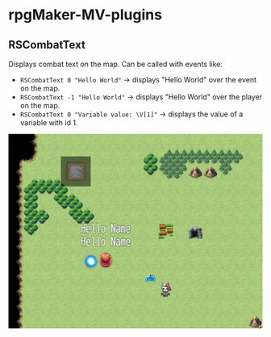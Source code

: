 # rpgMaker-MV-plugins

## RSCombatText
Displays combat text on the map. Can be called with events like:
- `RSCombatText 0 "Hello World"` -> displays "Hello World" over the event on the map.
- `RSCombatText -1 "Hello World"` -> displays "Hello World" over the player on the map.
- `RSCombatText 0 "Variable value: \V[1]"` -> displays the value of a variable with id 1.

![](/images/RSCombatText.png)
